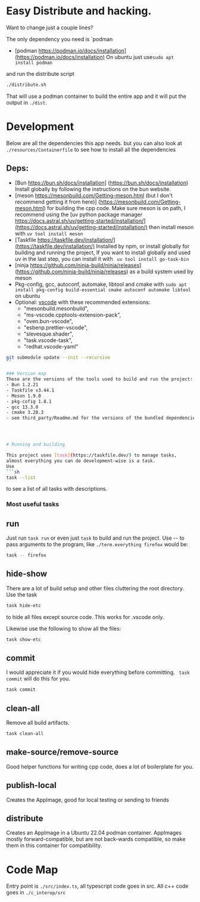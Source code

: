 
# Easy Distribute and hacking.

Want to change just a couple lines?

The only dependency you need is `podman
- [podman https://podman.io/docs/installation](https://podman.io/docs/installation) On ubuntu just use`sudo apt install podman`

and run the distribute script
```sh
./distribute.sh
```
That will use a podman container to build the entire app and it will put the output
in `./dist`.


# Development

Below are all the dependencies this app needs. but
you can also look at `./resources/Containerfile` to see how to install all
the dependencies

## Deps:

- [Bun https://bun.sh/docs/installation] (https://bun.sh/docs/installation) Install globally by following the instructions on the bun website.
- [meson https://mesonbuild.com/Getting-meson.html (but I don't recommend getting it from here)] (https://mesonbuild.com/Getting-meson.html) for building the cpp code. Make sure meson is on path, I recommend using the [uv python package manager https://docs.astral.sh/uv/getting-started/installation/](https://docs.astral.sh/uv/getting-started/installation/) then install meson with `uv tool install meson`
- [Taskfile https://taskfile.dev/installation/](https://taskfile.dev/installation/) Installed by npm, or install globally for building and running the project, If you want to install globally and used uv in the last step, you can install it with ` uv tool install go-task-bin`
- [ninja https://github.com/ninja-build/ninja/releases] (https://github.com/ninja-build/ninja/releases) as a build system used by meson
- Pkg-config, gcc, autoconf, automake, libtool and cmake with `sudo apt install pkg-config build-essential cmake autoconf automake libtool` on ubuntu
- Optional: [vscode](https://code.visualstudio.com/) with these recommended extensions:
    - "mesonbuild.mesonbuild",
    - "ms-vscode.cpptools-extension-pack",
    - "oven.bun-vscode",
    - "esbenp.prettier-vscode",
    - "slevesque.shader",
    - "task.vscode-task",
    - "redhat.vscode-yaml"

```sh
git submodule update --init --recursive
``

### Version map
These are the versions of the tools used to build and run the project:
- Bun 1.2.21
- Taskfile v3.44.1
- Meson 1.9.0
- pkg-cofig 1.8.1
- gcc 13.3.0
- cmake 3.28.3
- see third_party/Readme.md for the versions of the bundled dependencies




# Running and building

This project uses [task](https://taskfile.dev/) to manage tasks,
almost everything you can do development-wise is a task.
Use
```sh
task --list
```
to see a list of all tasks with descriptions.

### Most useful tasks

## run

Just run `task run` or even just `task` to build and run the project. 
Use -- to pass arguments to the program, like `./term.everything firefox` would
be:
```sh
task -- firefox
```

## hide-show
There are a lot of build setup and other files cluttering the root directory.
Use the task

```bash
task hide-etc
```
to hide all files except source code. This works for .vscode only.

Likewise use the following to show all the files:
```bash
task show-etc
```

## commit
I would appreciate it if you would hide everything before committing. `
task commit` will do this for you.
```sh
task commit
```

## clean-all
Remove all build artifacts.
```sh
task clean-all
```

## make-source/remove-source
Good helper functions for writing cpp code, does a lot of boilerplate for you.

## publish-local
Creates the AppImage, good for local testing or sending to friends

## distribute
Creates an AppImage in a Ubuntu 22.04 podman container. AppImages mostly 
forward-compatible, but are not back-wards compatible, so make them in this
container for compatibility.

# Code Map

Entry point is `./src/index.ts`, all typescript code goes in src.
All c++ code goes in `./c_interop/src`
